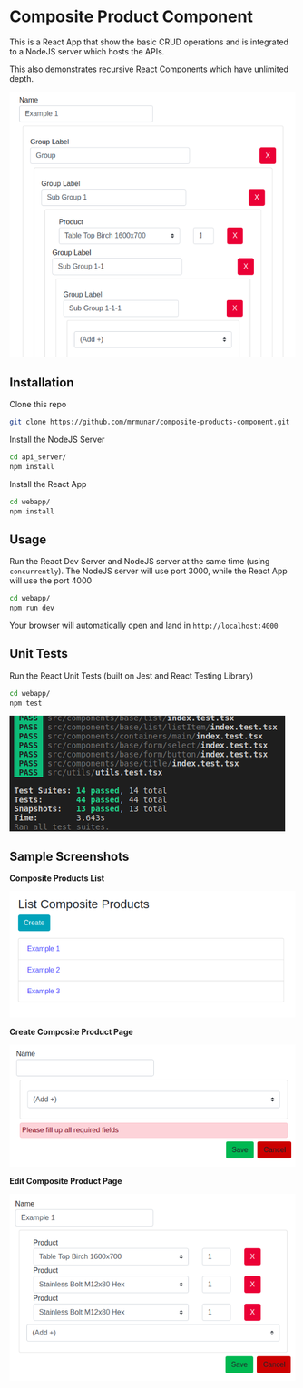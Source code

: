 # Composite Product Component

This is a React App that show the basic CRUD operations and is integrated to a NodeJS server which hosts the APIs.

This also demonstrates recursive React Components which have unlimited depth.

![screenshot-1](https://github.com/mrmunar/project-resources/blob/master/composite-products-component/composite-products-component-screenshot-1.png?raw=true)


## Installation

Clone this repo

```bash
git clone https://github.com/mrmunar/composite-products-component.git
```

Install the NodeJS Server

```bash
cd api_server/
npm install
```

Install the React App

```bash
cd webapp/
npm install
```

## Usage

Run the React Dev Server and NodeJS server at the same time (using `concurrently`). The NodeJS server will use port 3000, while the React App will use the port 4000

```bash
cd webapp/
npm run dev
```

Your browser will automatically open and land in `http://localhost:4000`

## Unit Tests

Run the React Unit Tests (built on Jest and React Testing Library)

```bash
cd webapp/
npm test
```
![unit-tests](https://github.com/mrmunar/project-resources/blob/master/composite-products-component/composite-products-component-screenshot-5.png?raw=true)

## Sample Screenshots

**Composite Products List**

![composite-products-list](https://github.com/mrmunar/project-resources/blob/master/composite-products-component/composite-products-component-screenshot-2.png?raw=true)

**Create Composite Product Page**

![composite-products-list](https://github.com/mrmunar/project-resources/blob/master/composite-products-component/composite-products-component-screenshot-3.png?raw=true)

**Edit Composite Product Page**

![composite-products-list](https://github.com/mrmunar/project-resources/blob/master/composite-products-component/composite-products-component-screenshot-4.png?raw=true)